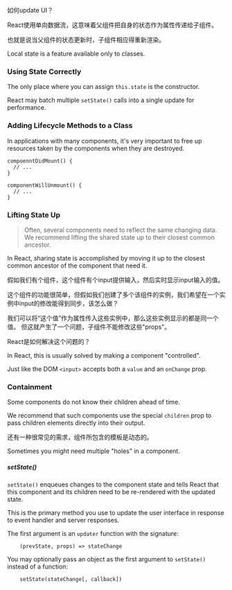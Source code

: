 如何update UI？

React使用单向数据流，这意味着父组件把自身的状态作为属性传递给子组件。

也就是说当父组件的状态更新时，子组件相应得重新渲染。

Local state is a feature available only to classes.

### Using State Correctly

The only place where you can assign `this.state` is the constructor.

React may batch multiple `setState()` calls into a single update for performance.

### Adding Lifecycle Methods to a Class

In applications with many components, it's very important to free up resources taken by the components when they are destroyed.

    compoenntDidMount() {
      // ...
    }
    
    componentWillUnmount() {
      // ...
    }

### Lifting State Up

> Often, several components need to reflect the same changing data. We recommend lifting the shared state up to their closest common ancestor.

In React, sharing state is accomplished by moving it up to the closest common ancestor of the component that need it.

假如我们有个组件，这个组件有个input提供输入，然后实时显示input输入的值。

这个组件的功能很简单，但假如我们创建了多个该组件的实例，我们希望在一个实例中input的修改能得到同步，该怎么做？

我们可以将“这个值”作为属性传入这些实例中，那么这些实例显示的都是同一个值。
但这就产生了一个问题，子组件不能修改这些"props"。

React是如何解决这个问题的？

In React, this is usually solved by making a component "controlled".

Just like the DOM `<input>` accepts both a `value` and an `onChange` prop.

### Containment

Some components do not know their children ahead of time.

We recommend that such components use the special `children` prop to pass children elements directly into their output.

还有一种很常见的需求，组件所包含的模板是动态的。

Sometimes you might need multiple "holes" in a component.

##### setState()

`setState()` enqueues changes to the component state and tells React that this component and its children need to be re-rendered with the updated state.

This is the primary method you use to update the user interface in response to event handler and server responses.

The first argument is an `updater` function with the signature:

        (prevState, props) => stateChange

You may optionally pass an object as the first argument to `setState()` instead of a function:

        setState(stateChange[, callback])